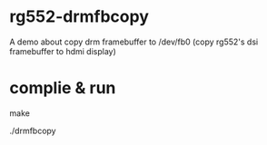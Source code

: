 # rg552-drmfbcopy
A demo about copy drm framebuffer to /dev/fb0 (copy rg552's dsi framebuffer to hdmi display)

# complie & run

make

./drmfbcopy
